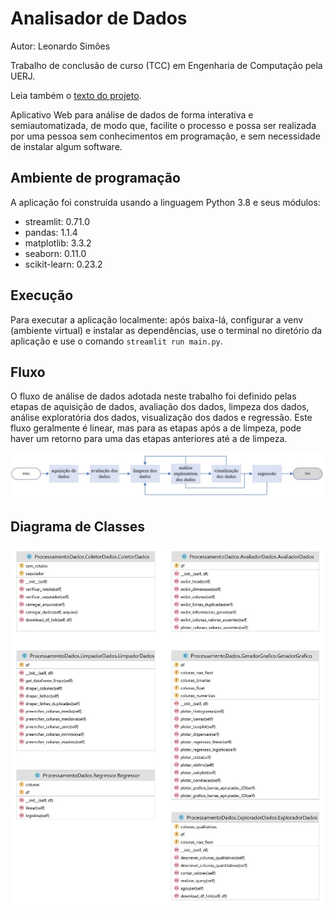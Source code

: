 # Analisador de Dados

Autor: Leonardo Simões

Trabalho de conclusão de curso (TCC) em Engenharia de Computação pela UERJ. 

Leia também o [texto do projeto](https://github.com/leosimoes/UERJ-TCC-Analisador-Dados-Texto).


Aplicativo Web para análise de dados de forma interativa e semiautomatizada, de 
modo que, facilite o processo e possa ser realizada por uma pessoa sem conhecimentos em programação, 
e sem necessidade de instalar algum software.

## Ambiente de programação

A aplicação foi construída usando a linguagem Python 3.8 e seus módulos:

* streamlit: 0.71.0
* pandas: 1.1.4
* matplotlib: 3.3.2
* seaborn: 0.11.0
* scikit-learn: 0.23.2

## Execução 

Para executar a aplicação localmente: após baixa-lá, configurar a venv (ambiente virtual) e instalar as dependências, 
use o terminal no diretório da aplicação e use o comando `streamlit run main.py`. 


## Fluxo

O fluxo de análise de dados adotada neste trabalho foi definido pelas etapas de aquisição de dados, avaliação dos dados, 
limpeza dos dados, análise exploratória dos dados, visualização dos dados e regressão. 
Este fluxo geralmente é linear, mas para as etapas após a de limpeza, pode haver um retorno para uma das etapas anteriores até a de limpeza.

![fluxo da análise de dados](./imagens/FluxoAplicacao.jpg)



## Diagrama de Classes

![Diagrama de Classes](./imagens/DiagramaDeClasses.jpg)
